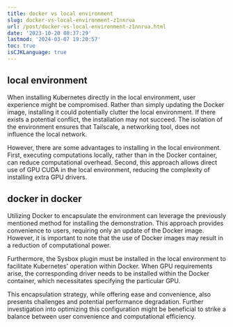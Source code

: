 ```yaml
---
title: docker vs local environment
slug: docker-vs-local-environment-z1nnrua
url: /post/docker-vs-local-environment-z1nnrua.html
date: '2023-10-20 08:37:29'
lastmod: '2024-03-07 19:20:57'
toc: true
isCJKLanguage: true
---
```


## local environment

When installing Kubernetes directly in the local environment, user experience might be compromised. Rather than simply updating the Docker image, installing it could potentially clutter the local environment. If there exists a potential conflict, the installation may not succeed. The isolation of the environment ensures that Tailscale, a networking tool, does not influence the local network.

However, there are some advantages to installing in the local environment. First, executing computations locally, rather than in the Docker container, can reduce computational overhead. Second, this approach allows direct use of GPU CUDA in the local environment, reducing the complexity of installing extra GPU drivers.

## docker in docker

Utilizing Docker to encapsulate the environment can leverage the previously mentioned method for installing the demonstration. This approach provides convenience to users, requiring only an update of the Docker image. However, it is important to note that the use of Docker images may result in a reduction of computational power.

Furthermore, the Sysbox plugin must be installed in the local environment to facilitate Kubernetes' operation within Docker. When GPU requirements arise, the corresponding driver needs to be installed within the Docker container, which necessitates specifying the particular GPU.

This encapsulation strategy, while offering ease and convenience, also presents challenges and potential performance degradation. Further investigation into optimizing this configuration might be beneficial to strike a balance between user convenience and computational efficiency.

‍
